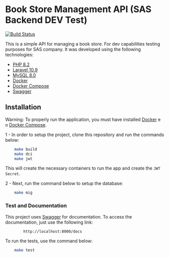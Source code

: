 # Book Store Management API (SAS Backend DEV Test)

[![Build Status](https://app.travis-ci.com/ikarolaborda/bookstore-api.svg?branch=master)](https://app.travis-ci.com/ikarolaborda/bookstore-api)

This is a simple API for managing a book store. For dev capabilities testing purposes for SAS company. It was developed using the following technologies:
* [PHP 8.2](https://php.com)
* [Laravel 10.9](https://laravel.com/)
* [MySQL 8.0](https://www.mysql.com/)
* [Docker](https://www.docker.com/)
* [Docker Compose](https://docs.docker.com/compose/)
* [Swagger](https://swagger.io/)

## Installation

Warning: To properly run the application, you must have installed [Docker](https://www.docker.com/) e o [Docker Compose](https://docs.docker.com/compose/).

1 - In order to setup the project, clone this repository and run the commands below:

```bash
    make build
    make dci
    make jwt
```

This will create the necessary containers to run the app and create the `JWT Secret`.

2 - Next, run the command below to setup the database:

```bash
    make mig
```

### Test and Documentation
This project uses [Swagger](https://swagger.io/) for documentation. To access the documentation, just use the following link:
```bash
        http://localhost:8000/docs
```
To run the tests, use the command below:
```bash
    make test
```
